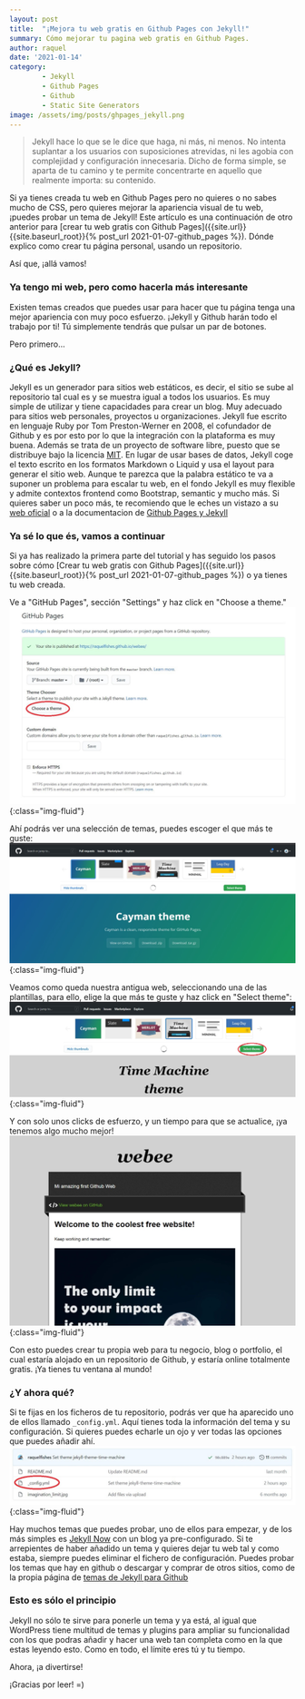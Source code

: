 ```yaml
---
layout: post
title:  "¡Mejora tu web gratis en Github Pages con Jekyll!"
summary: Cómo mejorar tu pagina web gratis en Github Pages.
author: raquel
date: '2021-01-14'
category: 
        - Jekyll
        - Github Pages
        - Github
        - Static Site Generators
image: /assets/img/posts/ghpages_jekyll.png
---
```

<blockquote>
<p>Jekyll hace lo que se le dice que haga, ni más, ni menos. No intenta suplantar a los usuarios con suposiciones atrevidas, ni les agobia con complejidad y configuración innecesaria. Dicho de forma simple, se aparta de tu camino y te permite concentrarte en aquello que realmente importa: su contenido.</p>
</blockquote>

Si ya tienes creada tu web en Github Pages pero no quieres o no sabes mucho de CSS, pero quieres mejorar la apariencia visual de tu web, ¡puedes probar un tema de Jekyll! 
Este artículo es una continuación de otro anterior para [crear tu web gratis con Github Pages]({{site.url}}{{site.baseurl_root}}{% post_url 2021-01-07-github_pages %}). Dónde explico como crear tu página personal, usando un repositorio.

Así que, ¡allá vamos!

### Ya tengo mi web, pero como hacerla más interesante

Existen temas creados que puedes usar para hacer que tu página tenga una mejor apariencia con muy poco esfuerzo. ¡Jekyll y Github harán todo el trabajo por ti! Tú simplemente tendrás que pulsar un par de botones.

Pero primero...

### ¿Qué es Jekyll?

Jekyll es un generador para sitios web estáticos, es decir, el sitio se sube al repositorio tal cual es y se muestra igual a todos los usuarios. Es muy simple de utilizar y tiene capacidades para crear un blog. Muy adecuado para sitios web personales, proyectos u organizaciones. 
Jekyll fue escrito en lenguaje Ruby por Tom Preston-Werner en 2008, el cofundador de Github y es por esto por lo que la integración con la plataforma es muy buena. Además se trata de un proyecto de software libre, puesto que se distribuye bajo la licencia [MIT](mit_license).
En lugar de usar bases de datos, Jekyll coge el texto escrito en los formatos Markdown o Liquid y usa el layout para generar el sitio web. Aunque te parezca que la palabra estático te va a suponer un problema para escalar tu web, en el fondo Jekyll es muy flexible y admite contextos frontend como Bootstrap, semantic y mucho más.
Si quieres saber un poco más, te recomiendo que le eches un vistazo a su [web oficial](jekyll_site) o a la documentacion de [Github Pages y Jekyll](github_pages_jekyll)

### Ya sé lo que és, vamos a continuar

Si ya has realizado la primera parte del tutorial y has seguido los pasos sobre cómo [Crear tu web gratis con Github Pages]({{site.url}}{{site.baseurl_root}}{% post_url 2021-01-07-github_pages %}) o ya tienes tu web creada.

Ve a "GitHub Pages", sección "Settings" y haz click en "Choose a theme."
![github choose theme](/assets/img/posts/ghpages/gh_choose_theme.jpg){:class="img-fluid"}

Ahí podrás ver una selección de temas, puedes escoger el que más te guste:
![github themes](/assets/img/posts/ghpages/gh_themes.jpg){:class="img-fluid"}

Veamos como queda nuestra antigua web, seleccionando una de las plantillas, para ello, elige la que más te guste y haz click en "Select theme":
![github select theme](/assets/img/posts/ghpages/gh_select_theme.jpg){:class="img-fluid"}

Y con solo unos clicks de esfuerzo, y un tiempo para que se actualice, ¡ya tenemos algo mucho mejor!
![github new web](/assets/img/posts/ghpages/gh_web_jekyll.jpg){:class="img-fluid"}

Con esto puedes crear tu propia web para tu negocio, blog o portfolio, el cual estaría alojado en un repositorio de Github, y estaría online totalmente gratis. ¡Ya tienes tu ventana al mundo!

### ¿Y ahora qué?

Si te fijas en los ficheros de tu repositorio, podrás ver que ha aparecido uno de ellos llamado `_config.yml`. Aquí tienes toda la información del tema y su configuración. Si quieres puedes echarle un ojo y ver todas las opciones que puedes añadir ahí.
![github config](/assets/img/posts/ghpages/gh_config_yml.jpg){:class="img-fluid"}

Hay muchos temas que puedes probar, uno de ellos para empezar, y de los más simples es [Jekyll Now](jekyll_now) con un blog ya pre-configurado.
Si te arrepientes de haber añadido un tema y quieres dejar tu web tal y como estaba, siempre puedes eliminar el fichero de configuración.
Puedes probar los temas que hay en github o descargar y comprar de otros sitios, como de la propia página de [temas de Jekyll para Github](jekyll_github_themes)

### Esto es sólo el principio

Jekyll no sólo te sirve para ponerle un tema y ya está, al igual que WordPress tiene multitud de temas y plugins para ampliar su funcionalidad con los que podras añadir y hacer una web tan completa como en la que estas leyendo esto. Como en todo, el límite eres tú y tu tiempo.

Ahora, ¡a divertirse!

¡Gracias por leer!
=)



[github_pages_jekyll]: https://docs.github.com/en/github-ae@latest/github/working-with-github-pages/about-github-pages-and-jekyll
[mit_license]: https://opensource.org/licenses/MIT
[jekyll_site]: https://jekyllrb.com/
[jekyll_now]: https://www.jekyllnow.com/
[jekyll_github_themes]: https://jekyllthemes.io/github-pages-themes